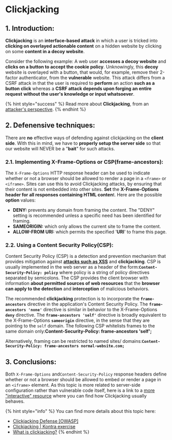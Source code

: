 # Clickjacking

## 1. Introduction:

   **Clickjacking** is an **interface-based attack** in which a user is tricked into **clicking on overlayed actionable content** on a hidden website by clicking on some **content in a decoy website**.

Consider the following example: A web user **accesses a decoy website** and **clicks on a button to accept the cookie policy**. Unknowingly, this **decoy** website is overlayed with a button, that would, for example, remove their 2-factor authenticator, from the **vulnerable** website. This attack differs from a CSRF attack in that the user is required to **perform** an action **such as a button click** whereas a **CSRF attack depends upon forging an entire request** **without the user's knowledge or input whatsoever**.

{% hint style="success" %}
Read more about **Clickjacking**, from an [attacker's perspective](https://portswigger.net/web-security/clickjacking).
{% endhint %}

## 2. Defenensive techniques:

There are **no** effective ways of defending against clickjacking on the **client side**. With this in mind, we have to **properly setup the server side** so that our website will NEVER be a "**bait**" for such attacks.

### 2.1. Implementing X-Frame-Options or CSP\(frame-ancestors\):

The `X-Frame-Options` HTTP response header can be used to indicate whether or not a browser should be allowed to render a page in a `<frame>` or `<iframe>`. Sites can use this to avoid Clickjacking attacks, by ensuring that their content is not embedded into other sites. **Set** the **X-Frame-Options header for all responses containing HTML conten**t. Here are the possible **option** values:

* **DENY:**  prevents any domain from framing the content. The "DENY" setting is recommended unless a specific need has been identified for framing.
* **SAMEORIGIN:** which only allows the current site to frame the content.
* **ALLOW-FROM URI:** which permits the specified '**URI**' to frame this page.

### 2.2. Using a Content Security Policy\(CSP\):

 Content Security Policy \(CSP\) is a detection and prevention mechanism that provides mitigation against [**attacks such as XSS**](https://vladtoie.gitbook.io/secure-coding/client-side/xss#2-1-2-implementing-a-content-security-policy-csp) and **clickjacking**. CSP is usually implemented in the web server as a header of the form:**`Content-Security-Policy: policy`** where policy is a string of policy directives separated by semicolons. The CSP provides the client browser with information **about permitted sources of web resources** that the **browser can apply to the detection** and **interception** of malicious behaviors.

 The recommended **clickjacking** protection is to incorporate the **`frame-ancestors`** directive in the application's Content Security Policy. The **`frame-ancestors 'none'`** directive is similar in behavior to the X-Frame-Options **`deny`** directive. The **`frame-ancestors 'self'`** directive is broadly equivalent to the X-Frame-Options **`sameorigin`** directive, in the sense that they are pointing to the `self` domain. The following CSP whitelists frames to the same domain only:**Content-Security-Policy: frame-ancestors 'self';**

 Alternatively, framing can be restricted to named sites/ domains:**`Content-Security-Policy: frame-ancestors normal-website.com;`**

## 3. Conclusions:

Both `X-Frame-Options` and`Content-Security-Policy` response headers define whether or not a browser should be allowed to embed or render a page in an `<iframe>` element. As this topic is more related to server-side configuration rather than vulnerable code itself, here is a link to a [more "interactive" resource](https://application.security/free-application-security-training/owasp-top-10-clickjacking) where you can find how Clickjacking usually behaves. 

{% hint style="info" %}
You can find more details about this topic here:

* [Clickjacking Defense \[OWASP\]](https://cheatsheetseries.owasp.org/cheatsheets/Clickjacking_Defense_Cheat_Sheet.html#defending-with-content-security-policy-csp-frame-ancestors-directive)
* [Clickjacking  \| Kontra exercise](https://application.security/free-application-security-training/owasp-top-10-clickjacking)
* [What is clickjacking?](https://portswigger.net/web-security/clickjacking)
{% endhint %}



